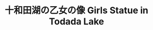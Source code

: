 ---
title: 十和田湖の乙女の像 Girls Statue in Todada Lake
category: paintings
series: towada
year: 2012
image: towadalake.jpg
size: 
materials: oil on canvas
---